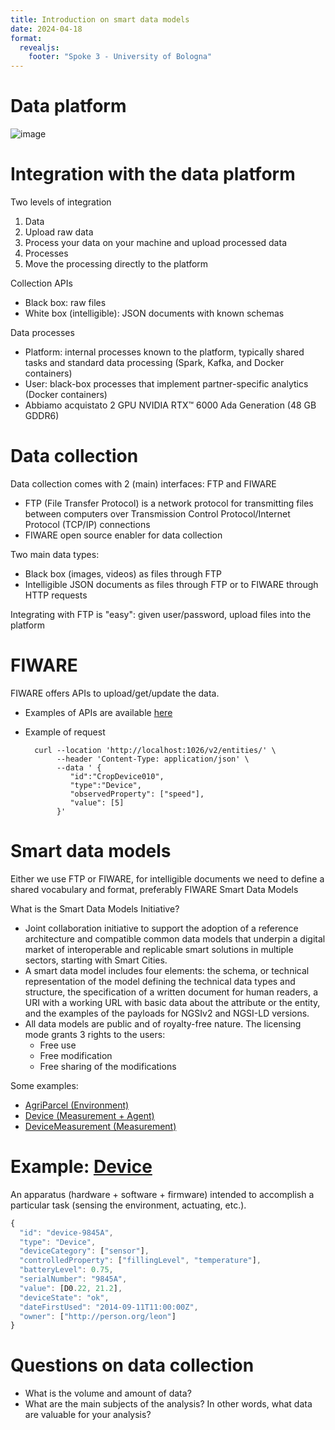 ```yaml
---
title: Introduction on smart data models
date: 2024-04-18
format:
  revealjs: 
    footer: "Spoke 3 - University of Bologna"
---
```


# Data platform

![image](https://github.com/big-unibo/pnrr-smartdatamodels/assets/18005592/68bac582-6104-4cc7-b514-c1e837600a9d)

# Integration with the data platform

Two levels of integration

1. Data
  1. Upload raw data
  2. Process your data on your machine and upload processed data
2. Processes
  3. Move the processing directly to the platform

Collection APIs​

- Black box​: raw files
- White box​ (intelligible): JSON documents with known schemas

Data processes​

- Platform: internal processes known to the platform, typically shared tasks and standard data processing (Spark, Kafka, and Docker containers)​
- User: black-box processes that implement partner-specific analytics (Docker containers)​
- Abbiamo acquistato 2 GPU NVIDIA RTX™ 6000 Ada Generation (48 GB GDDR6)

# Data collection

Data collection comes with 2 (main) interfaces: FTP and FIWARE

- FTP (File Transfer Protocol) is a network protocol for transmitting files between computers over Transmission Control Protocol/Internet Protocol (TCP/IP) connections
- FIWARE open source enabler for data collection

Two main data types:

- Black box (images, videos) as files through FTP 
- Intelligible JSON documents as files through FTP or to FIWARE through HTTP requests

Integrating with FTP is "easy": given user/password, upload files into the platform

# FIWARE

FIWARE offers APIs to upload/get/update the data.

- Examples of APIs are available [here](https://documenter.getpostman.com/view/513743/RWToNwzF#8ff1dc7a-3929-4e5b-a6c1-0b4a8074cc03) 
- Example of request

        curl --location 'http://localhost:1026/v2/entities/' \​
             --header 'Content-Type: application/json' \​
             --data ' {​
                "id":"CropDevice010",
                "type":"Device",​
                "observedProperty": ["speed"],​
                "value": [5]​
             }'

# Smart data models

Either we use FTP or FIWARE, for intelligible documents we need to define a shared vocabulary and format, preferably FIWARE Smart Data Models


What is the Smart Data Models Initiative?

- Joint collaboration initiative to support the adoption of a reference architecture and compatible common data models that underpin a digital market of interoperable and replicable smart solutions in multiple sectors, starting with Smart Cities.
- A smart data model includes four elements: the schema, or technical representation of the model defining the technical data types and structure, the specification of a written document for human readers, a URI with a working URL with basic data about the attribute or the entity, and the examples of the payloads for NGSIv2 and NGSI-LD versions.
- All data models are public and of royalty-free nature. The licensing mode grants 3 rights to the users:
    - Free use
    - Free modification
    - Free sharing of the modifications

Some examples:

- [AgriParcel (Environment)​](https://swagger.lab.fiware.org/?url=https://smart-data-models.github.io/dataModel.Agrifood/AgriParcel/swagger.yaml)
- [Device (Measurement + Agent)​](https://swagger.lab.fiware.org/?url=https://smart-data-models.github.io/dataModel.Device/Device/swagger.yaml)
- [DeviceMeasurement (Measurement)​](https://swagger.lab.fiware.org/?url=https://smart-data-models.github.io/dataModel.Device/DeviceMeasurement/swagger.yaml)

# Example: [Device](https://swagger.lab.fiware.org/?url=https://smart-data-models.github.io/dataModel.Device/Device/swagger.yaml)

An apparatus (hardware + software + firmware) intended to accomplish a particular task (sensing the environment, actuating, etc.).

```js
{
  "id": "device-9845A",
  "type": "Device",
  "deviceCategory": ["sensor"],
  "controlledProperty": ["fillingLevel", "temperature"],
  "batteryLevel": 0.75,
  "serialNumber": "9845A",
  "value": [D0.22, 21.2],
  "deviceState": "ok",
  "dateFirstUsed": "2014-09-11T11:00:00Z",
  "owner": ["http://person.org/leon"]
}
```

# Questions on data collection

- What is the volume and amount of data?
- What are the main subjects of the analysis? In other words, what data are valuable for your analysis?